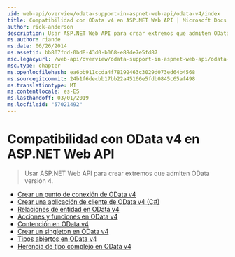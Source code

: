 ```yaml
---
uid: web-api/overview/odata-support-in-aspnet-web-api/odata-v4/index
title: Compatibilidad con OData v4 en ASP.NET Web API | Microsoft Docs
author: rick-anderson
description: Usar ASP.NET Web API para crear extremos que admiten OData versión 4.
ms.author: riande
ms.date: 06/26/2014
ms.assetid: bb807fdd-0bd8-43d0-b068-e88de7e5fd87
msc.legacyurl: /web-api/overview/odata-support-in-aspnet-web-api/odata-v4
msc.type: chapter
ms.openlocfilehash: ea6bb911ccda4f78192463c3029d073ed64b4568
ms.sourcegitcommit: 24b1f6decbb17bb22a45166e5fdb0845c65af498
ms.translationtype: MT
ms.contentlocale: es-ES
ms.lasthandoff: 03/01/2019
ms.locfileid: "57021492"
---
```

<a name="supporting-odata-v4-in-aspnet-web-api"></a>Compatibilidad con OData v4 en ASP.NET Web API
====================
> Usar ASP.NET Web API para crear extremos que admiten OData versión 4.


- [Crear un punto de conexión de OData v4](create-an-odata-v4-endpoint.md)
- [Crear una aplicación de cliente de OData v4 (C#)](create-an-odata-v4-client-app.md)
- [Relaciones de entidad en OData v4](entity-relations-in-odata-v4.md)
- [Acciones y funciones en OData v4](odata-actions-and-functions.md)
- [Contención en OData v4](odata-containment-in-web-api-22.md)
- [Crear un singleton en OData v4](using-a-singleton-in-an-odata-endpoint-in-web-api-22.md)
- [Tipos abiertos en OData v4](use-open-types-in-odata-v4.md)
- [Herencia de tipo complejo en OData v4](complex-type-inheritance-in-odata-v4.md)
